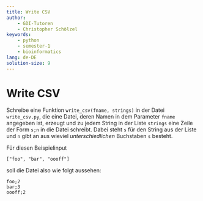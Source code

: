 ```yaml
---
title: Write CSV
author:
    - GDI-Tutoren
    - Christopher Schölzel
keywords:
    - python
    - semester-1
    - bioinformatics
lang: de-DE
solution-size: 9
---
```


# Write CSV

Schreibe eine Funktion `write_csv(fname, strings)` in der Datei `write_csv.py`, die eine Datei, deren Namen in dem Parameter `fname` angegeben ist, erzeugt und zu jedem String in der Liste `strings` eine Zeile der Form `s;n` in die Datei schreibt. Dabei steht `s` für den String aus der Liste und `n` gibt an aus wieviel *unterschiedlichen* Buchstaben `s` besteht.

Für diesen Beispielinput

`["foo", "bar", "oooff"]`

soll die Datei also wie folgt aussehen:

```
foo;2
bar;3
oooff;2
```